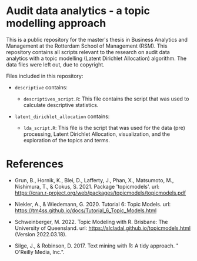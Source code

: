 # Audit data analytics - a topic modelling approach

This is a public repository for the master's thesis in Business Analytics and Management at the Rotterdam School of Management (RSM). This repository contains all scripts relevant to the research on audit data analytics with a topic modelling (Latent Dirichlet Allocation) algorithm. The data files were left out, due to copyright.

Files included in this repository:

-   `descriptive` contains:
      
      -   `descriptives_script.R`: This file contains the script that was used to calculate descriptive statistics.


-   `latent_dirichlet_allocation` contains:
      
      -   `lda_script.R`: This file is the script that was used for the data (pre) processing, Latent Dirichlet Allocation, visualization, and the exploration of the topics and terms.
      
# References

-   Grun, B., Hornik, K., Blei, D., Lafferty, J., Phan, X., Matsumoto, M., Nishimura, T., & Cokus, S. 2021. Package 'topicmodels'. url: https://cran.r-project.org/web/packages/topicmodels/topicmodels.pdf

-   Niekler, A., & Wiedemann, G. 2020. Tutorial 6: Topic Models. url: https://tm4ss.github.io/docs/Tutorial_6_Topic_Models.html

-   Schweinberger, M. 2022. Topic Modeling with R. Brisbane: The University of Queensland. url: https://slcladal.github.io/topicmodels.html (Version 2022.03.18).

-   Silge, J., & Robinson, D. 2017. Text mining with R: A tidy approach. " O'Reilly Media, Inc.".